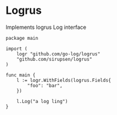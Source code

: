 # Logrus

Implements logrus Log interface

```
package main

import (
	logr "github.com/go-log/logrus"
	"github.com/sirupsen/logrus"
)

func main {
	l := logr.WithFields(logrus.Fields{
		"foo": "bar",
	})

	l.Log("a log ling")
}
```

